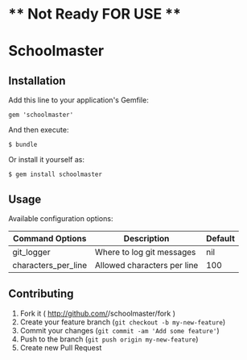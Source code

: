 # ** Not Ready FOR USE **

# Schoolmaster

## Installation

Add this line to your application's Gemfile:

    gem 'schoolmaster'

And then execute:

    $ bundle

Or install it yourself as:

    $ gem install schoolmaster

## Usage

Available configuration options:

| Command Options      | Description										| Default       |
| -------------        | -------------------------			| ------------- |
| git_logger           | Where to log git messages			| nil           |
| characters_per_line  | Allowed characters per line    | 100           |

## Contributing

1. Fork it ( http://github.com/<my-github-username>/schoolmaster/fork )
2. Create your feature branch (`git checkout -b my-new-feature`)
3. Commit your changes (`git commit -am 'Add some feature'`)
4. Push to the branch (`git push origin my-new-feature`)
5. Create new Pull Request
